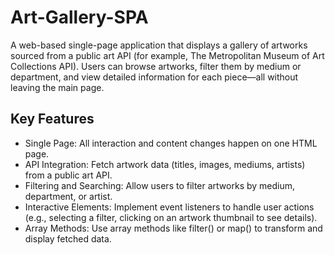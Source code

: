 # Art-Gallery-SPA
A web-based single-page application that displays a gallery of artworks sourced from a public art API (for example, The Metropolitan Museum of Art Collections API). Users can browse artworks, filter them by medium or department, and view detailed information for each piece—all without leaving the main page.
## Key Features
- Single Page: All interaction and content changes happen on one HTML page.
- API Integration: Fetch artwork data (titles, images, mediums, artists) from a public art API.
- Filtering and Searching: Allow users to filter artworks by medium, department, or artist.
- Interactive Elements: Implement event listeners to handle user actions (e.g., selecting a filter, clicking on an artwork thumbnail to see details).
- Array Methods: Use array methods like filter() or map() to transform and display fetched data.



